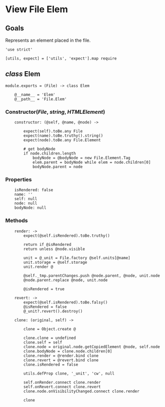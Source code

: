View File Elem
==============

Goals
-----

Represents an element placed in the file.

	'use strict'

	[utils, expect] = ['utils', 'expect'].map require

*class* Elem
------------

	module.exports = (File) -> class Elem

		@__name__ = 'Elem'
		@__path__ = 'File.Elem'

### Constructor(*File*, *string*, *HTMLElement*)

		constructor: (@self, @name, @node) ->

			expect(self).toBe.any File
			expect(name).toBe.truthy().string()
			expect(node).toBe.any File.Element

			# get bodyNode
			if node.children.length
				bodyNode = @bodyNode = new File.Element.Tag
				elem.parent = bodyNode while elem = node.children[0]
				bodyNode.parent = node

### Properties

		isRendered: false
		name: ''
		self: null
		node: null
		bodyNode: null

### Methods

		render: ->
			expect(@self.isRendered).toBe.truthy()

			return if @isRendered
			return unless @node.visible

			unit = @_unit = File.factory @self.units[@name]
			unit.storage = @self.storage
			unit.render @

			@self._tmp.parentChanges.push @node.parent, @node, unit.node
			@node.parent.replace @node, unit.node

			@isRendered = true

		revert: ->
			expect(@self.isRendered).toBe.falsy()
			@isRendered = false
			@_unit?.revert().destroy()

		clone: (original, self) ->

			clone = Object.create @

			clone.clone = undefined
			clone.self = self
			clone.node = original.node.getCopiedElement @node, self.node
			clone.bodyNode = clone.node.children[0]
			clone.render = @render.bind clone
			clone.revert = @revert.bind clone
			clone.isRendered = false

			utils.defProp clone, '_unit', 'cw', null

			self.onRender.connect clone.render
			self.onRevert.connect clone.revert
			clone.node.onVisibilityChanged.connect clone.render

			clone